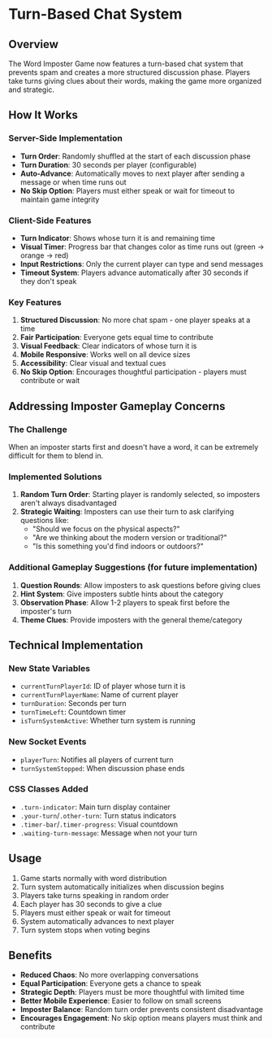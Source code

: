 # Turn-Based Chat System

## Overview

The Word Imposter Game now features a turn-based chat system that prevents spam and creates a more structured discussion phase. Players take turns giving clues about their words, making the game more organized and strategic.

## How It Works

### Server-Side Implementation

- **Turn Order**: Randomly shuffled at the start of each discussion phase
- **Turn Duration**: 30 seconds per player (configurable)
- **Auto-Advance**: Automatically moves to next player after sending a message or when time runs out
- **No Skip Option**: Players must either speak or wait for timeout to maintain game integrity

### Client-Side Features

- **Turn Indicator**: Shows whose turn it is and remaining time
- **Visual Timer**: Progress bar that changes color as time runs out (green → orange → red)
- **Input Restrictions**: Only the current player can type and send messages
- **Timeout System**: Players advance automatically after 30 seconds if they don't speak

### Key Features

1. **Structured Discussion**: No more chat spam - one player speaks at a time
2. **Fair Participation**: Everyone gets equal time to contribute
3. **Visual Feedback**: Clear indicators of whose turn it is
4. **Mobile Responsive**: Works well on all device sizes
5. **Accessibility**: Clear visual and textual cues
6. **No Skip Option**: Encourages thoughtful participation - players must contribute or wait

## Addressing Imposter Gameplay Concerns

### The Challenge

When an imposter starts first and doesn't have a word, it can be extremely difficult for them to blend in.

### Implemented Solutions

1. **Random Turn Order**: Starting player is randomly selected, so imposters aren't always disadvantaged
2. **Strategic Waiting**: Imposters can use their turn to ask clarifying questions like:
   - "Should we focus on the physical aspects?"
   - "Are we thinking about the modern version or traditional?"
   - "Is this something you'd find indoors or outdoors?"

### Additional Gameplay Suggestions (for future implementation)

1. **Question Rounds**: Allow imposters to ask questions before giving clues
2. **Hint System**: Give imposters subtle hints about the category
3. **Observation Phase**: Allow 1-2 players to speak first before the imposter's turn
4. **Theme Clues**: Provide imposters with the general theme/category

## Technical Implementation

### New State Variables

- `currentTurnPlayerId`: ID of player whose turn it is
- `currentTurnPlayerName`: Name of current player
- `turnDuration`: Seconds per turn
- `turnTimeLeft`: Countdown timer
- `isTurnSystemActive`: Whether turn system is running

### New Socket Events

- `playerTurn`: Notifies all players of current turn
- `turnSystemStopped`: When discussion phase ends

### CSS Classes Added

- `.turn-indicator`: Main turn display container
- `.your-turn`/`.other-turn`: Turn status indicators
- `.timer-bar`/`.timer-progress`: Visual countdown
- `.waiting-turn-message`: Message when not your turn

## Usage

1. Game starts normally with word distribution
2. Turn system automatically initializes when discussion begins
3. Players take turns speaking in random order
4. Each player has 30 seconds to give a clue
5. Players must either speak or wait for timeout
6. System automatically advances to next player
7. Turn system stops when voting begins

## Benefits

- **Reduced Chaos**: No more overlapping conversations
- **Equal Participation**: Everyone gets a chance to speak
- **Strategic Depth**: Players must be more thoughtful with limited time
- **Better Mobile Experience**: Easier to follow on small screens
- **Imposter Balance**: Random turn order prevents consistent disadvantage
- **Encourages Engagement**: No skip option means players must think and contribute
